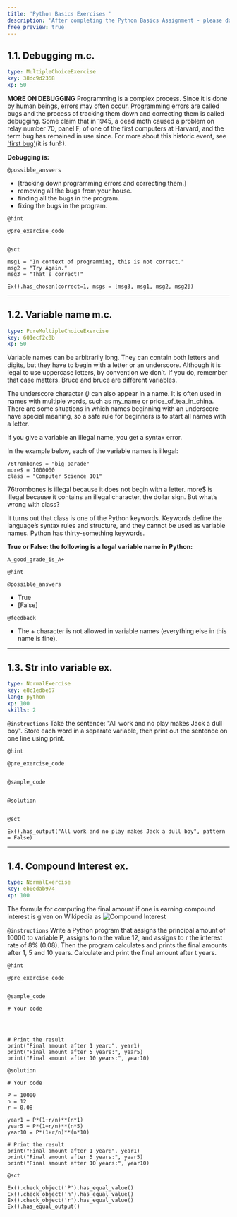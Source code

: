 ```yaml
---
title: 'Python Basics Exercises '
description: 'After completing the ​Python Basics Assignment - please do the following exercises to check your understanding.'
free_preview: true
---
```


## 1.1. Debugging m.c.

```yaml
type: MultipleChoiceExercise
key: 38dc9d2368
xp: 50
```

**MORE ON DEBUGGING**
Programming is a complex process. Since it is done by human beings, errors may often occur. Programming errors are called bugs and the process of tracking them down and correcting them is called debugging. Some claim that in 1945, a dead moth caused a problem on relay number 70, panel F, of one of the first computers at Harvard, and the term bug has remained in use since. For more about this historic event, see ['first bug'](http://en.wikipedia.org/wiki/File:H96566k.jpg)(it is fun!:).

**Debugging is:**

`@possible_answers`
- [tracking down programming errors and correcting them.]
- removing all the bugs from your house. 
- finding all the bugs in the program.
- fixing the bugs in the program.

`@hint`


`@pre_exercise_code`
```{python}

```

`@sct`
```{python}
msg1 = "In context of programming, this is not correct."
msg2 = "Try Again."
msg3 = "That's correct!"

Ex().has_chosen(correct=1, msgs = [msg3, msg1, msg2, msg2])
```

---

## 1.2. Variable name m.c.

```yaml
type: PureMultipleChoiceExercise
key: 601ecf2c0b
xp: 50
```

Variable names can be arbitrarily long. They can contain both letters and digits, but they have to begin with a letter or an underscore. Although it is legal to use uppercase letters, by convention we don’t. If you do, remember that case matters. Bruce and bruce are different variables.

The underscore character (_)_ can also appear in a name. It is often used in names with multiple words, such as my_name or price_of_tea_in_china. There are some situations in which names beginning with an underscore have special meaning, so a safe rule for beginners is to start all names with a letter.

If you give a variable an illegal name, you get a syntax error.

In the example below, each of the variable names is illegal:
```
76trombones = "big parade"
more$ = 1000000
class = "Computer Science 101"
```
76trombones is illegal because it does not begin with a letter. more$ is illegal because it contains an illegal character, the dollar sign. But what’s wrong with class?

It turns out that class is one of the Python keywords. Keywords define the language’s syntax rules and structure, and they cannot be used as variable names. Python has thirty-something keywords.

**True or False: the following is a legal variable name in Python:** 
```
A_good_grade_is_A+
```

`@hint`


`@possible_answers`
- True
- [False]

`@feedback`
- The + character is not allowed in variable names (everything else in this name is fine).

---

## 1.3. Str into variable ex.

```yaml
type: NormalExercise
key: e8c1edbe67
lang: python
xp: 100
skills: 2
```



`@instructions`
Take the sentence: "All work and no play makes Jack a dull boy". 
Store each word in a separate variable, then print out the sentence on one line using print.

`@hint`


`@pre_exercise_code`
```{python}

```

`@sample_code`
```{python}

```

`@solution`
```{python}

```

`@sct`
```{python}
Ex().has_output("All work and no play makes Jack a dull boy", pattern = False)
```

---

## 1.4. Compound Interest ex.

```yaml
type: NormalExercise
key: eb0edab974
xp: 100
```

The formula for computing the final amount if one is earning compound interest is given on Wikipedia as ![Compound Interest](https://www.thecalculatorsite.com/images/compound-interest-formula-diagram.png)

`@instructions`
Write a Python program that assigns the principal amount of 10000 to variable P, assigns to n the value 12, and assigns to r the interest rate of 8% (0.08). Then the program calculates and prints the final amounts after 1, 5 and 10 years. Calculate and print the final amount after t years.

`@hint`


`@pre_exercise_code`
```{python}

```

`@sample_code`
```{python}
# Your code




# Print the result
print("Final amount after 1 year:", year1)
print("Final amount after 5 years:", year5)
print("Final amount after 10 years:", year10)

```

`@solution`
```{python}
# Your code

P = 10000
n = 12
r = 0.08

year1 = P*(1+r/n)**(n*1)
year5 = P*(1+r/n)**(n*5)
year10 = P*(1+r/n)**(n*10)

# Print the result
print("Final amount after 1 year:", year1)
print("Final amount after 5 years:", year5)
print("Final amount after 10 years:", year10)

```

`@sct`
```{python}
Ex().check_object('P').has_equal_value()
Ex().check_object('n').has_equal_value()
Ex().check_object('r').has_equal_value()
Ex().has_equal_output()
```
